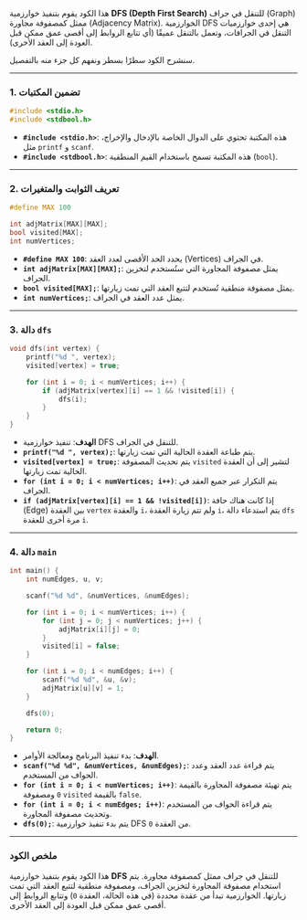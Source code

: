 هذا الكود يقوم بتنفيذ خوارزمية **DFS (Depth First Search)** للتنقل في جراف (Graph) ممثل كمصفوفة مجاورة (Adjacency Matrix). الخوارزمية DFS هي إحدى خوارزميات التنقل في الجرافات، وتعمل بالتنقل عميقًا (أي تتابع الروابط إلى أقصى عمق ممكن قبل العودة إلى العقد الأخرى).

سنشرح الكود سطرًا بسطر ونفهم كل جزء منه بالتفصيل.

---

### 1. تضمين المكتبات
```c
#include <stdio.h>
#include <stdbool.h>
```
- **`#include <stdio.h>`**: هذه المكتبة تحتوي على الدوال الخاصة بالإدخال والإخراج، مثل `printf` و `scanf`.
- **`#include <stdbool.h>`**: هذه المكتبة تسمح باستخدام القيم المنطقية (`bool`).

---

### 2. تعريف الثوابت والمتغيرات
```c
#define MAX 100

int adjMatrix[MAX][MAX];
bool visited[MAX];
int numVertices;
```
- **`#define MAX 100`**: يحدد الحد الأقصى لعدد العقد (Vertices) في الجراف.
- **`int adjMatrix[MAX][MAX];`**: يمثل مصفوفة المجاورة التي ستُستخدم لتخزين الجراف.
- **`bool visited[MAX];`**: يمثل مصفوفة منطقية تُستخدم لتتبع العقد التي تمت زيارتها.
- **`int numVertices;`**: يمثل عدد العقد في الجراف.

---

### 3. دالة `dfs`
```c
void dfs(int vertex) {
    printf("%d ", vertex);
    visited[vertex] = true;

    for (int i = 0; i < numVertices; i++) {
        if (adjMatrix[vertex][i] == 1 && !visited[i]) {
            dfs(i);
        }
    }
}
```
- **الهدف**: تنفيذ خوارزمية DFS للتنقل في الجراف.
- **`printf("%d ", vertex);`**: يتم طباعة العقدة الحالية التي تمت زيارتها.
- **`visited[vertex] = true;`**: يتم تحديث المصفوفة `visited` لتشير إلى أن العقدة الحالية تمت زيارتها.
- **`for (int i = 0; i < numVertices; i++)`**: يتم التكرار عبر جميع العقد في الجراف.
- **`if (adjMatrix[vertex][i] == 1 && !visited[i])`**: إذا كانت هناك حافة (Edge) بين العقدة `vertex` والعقدة `i`، ولم تتم زيارة العقدة `i`، يتم استدعاء دالة `dfs` مرة أخرى للعقدة `i`.

---

### 4. دالة `main`
```c
int main() {
    int numEdges, u, v;

    scanf("%d %d", &numVertices, &numEdges);

    for (int i = 0; i < numVertices; i++) {
        for (int j = 0; j < numVertices; j++) {
            adjMatrix[i][j] = 0;
        }
        visited[i] = false;
    }

    for (int i = 0; i < numEdges; i++) {
        scanf("%d %d", &u, &v);
        adjMatrix[u][v] = 1;
    }

    dfs(0);

    return 0;
}
```
- **الهدف**: بدء تنفيذ البرنامج ومعالجة الأوامر.
- **`scanf("%d %d", &numVertices, &numEdges);`**: يتم قراءة عدد العقد وعدد الحواف من المستخدم.
- **`for (int i = 0; i < numVertices; i++)`**: يتم تهيئة مصفوفة المجاورة بالقيمة `0` ومصفوفة `visited` بالقيمة `false`.
- **`for (int i = 0; i < numEdges; i++)`**: يتم قراءة الحواف من المستخدم وتحديث مصفوفة المجاورة.
- **`dfs(0);`**: يتم بدء تنفيذ خوارزمية DFS من العقدة `0`.

---

### ملخص الكود
هذا الكود يقوم بتنفيذ خوارزمية **DFS** للتنقل في جراف ممثل كمصفوفة مجاورة. يتم استخدام مصفوفة المجاورة لتخزين الجراف، ومصفوفة منطقية لتتبع العقد التي تمت زيارتها. الخوارزمية تبدأ من عقدة محددة (في هذه الحالة، العقدة `0`) وتتابع الروابط إلى أقصى عمق ممكن قبل العودة إلى العقد الأخرى.
